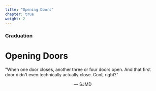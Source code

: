 ```yaml
---
title: "Opening Doors"
chapter: true
weight: 2
---
```


### Graduation

# Opening Doors

"When one door closes, another three or four doors open. And that first door didn't even technically actually close. Cool, right?"

<center>&mdash; SJMD</center>